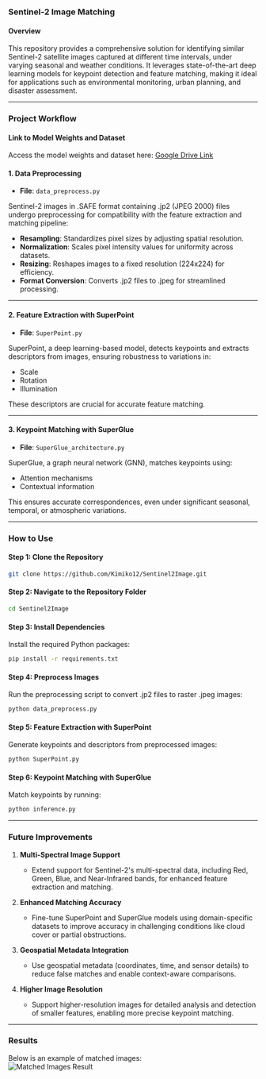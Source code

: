 ### Sentinel-2 Image Matching  

#### Overview  

This repository provides a comprehensive solution for identifying similar Sentinel-2 satellite images captured at different time intervals, under varying seasonal and weather conditions. It leverages state-of-the-art deep learning models for keypoint detection and feature matching, making it ideal for applications such as environmental monitoring, urban planning, and disaster assessment.

---

### Project Workflow  

#### Link to Model Weights and Dataset  
Access the model weights and dataset here: [Google Drive Link](https://drive.google.com/drive/folders/1TJ0i8HkmOMWjQIMeQtR0PXWeHdGCSXtw?usp=drive_link)

#### 1. **Data Preprocessing**  
- **File**: `data_preprocess.py`  

Sentinel-2 images in .SAFE format containing .jp2 (JPEG 2000) files undergo preprocessing for compatibility with the feature extraction and matching pipeline:  
- **Resampling**: Standardizes pixel sizes by adjusting spatial resolution.  
- **Normalization**: Scales pixel intensity values for uniformity across datasets.  
- **Resizing**: Reshapes images to a fixed resolution (224x224) for efficiency.  
- **Format Conversion**: Converts .jp2 files to .jpeg for streamlined processing.  

---

#### 2. **Feature Extraction with SuperPoint**  
- **File**: `SuperPoint.py`  

SuperPoint, a deep learning-based model, detects keypoints and extracts descriptors from images, ensuring robustness to variations in:  
- Scale  
- Rotation  
- Illumination  

These descriptors are crucial for accurate feature matching.  

---

#### 3. **Keypoint Matching with SuperGlue**  
- **File**: `SuperGlue_architecture.py`  

SuperGlue, a graph neural network (GNN), matches keypoints using:  
- Attention mechanisms  
- Contextual information  

This ensures accurate correspondences, even under significant seasonal, temporal, or atmospheric variations.  

---

### How to Use  

#### Step 1: Clone the Repository  
```bash
git clone https://github.com/Kimiko12/Sentinel2Image.git
```  

#### Step 2: Navigate to the Repository Folder  
```bash
cd Sentinel2Image
```  

#### Step 3: Install Dependencies  
Install the required Python packages:  
```bash
pip install -r requirements.txt
```  

#### Step 4: Preprocess Images  
Run the preprocessing script to convert .jp2 files to raster .jpeg images:  
```bash
python data_preprocess.py
```  

#### Step 5: Feature Extraction with SuperPoint  
Generate keypoints and descriptors from preprocessed images:  
```bash
python SuperPoint.py
```  

#### Step 6: Keypoint Matching with SuperGlue  
Match keypoints by running:  
```bash
python inference.py
```  

---

### Future Improvements  

1. **Multi-Spectral Image Support**  
   - Extend support for Sentinel-2's multi-spectral data, including Red, Green, Blue, and Near-Infrared bands, for enhanced feature extraction and matching.  

2. **Enhanced Matching Accuracy**  
   - Fine-tune SuperPoint and SuperGlue models using domain-specific datasets to improve accuracy in challenging conditions like cloud cover or partial obstructions.  

3. **Geospatial Metadata Integration**  
   - Use geospatial metadata (coordinates, time, and sensor details) to reduce false matches and enable context-aware comparisons.  

4. **Higher Image Resolution**  
   - Support higher-resolution images for detailed analysis and detection of smaller features, enabling more precise keypoint matching.  

---

### Results  

Below is an example of matched images:  
![Matched Images Result](https://github.com/user-attachments/assets/35a0ac40-d63d-4026-8a0b-06ec68ff7681)  

